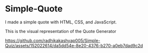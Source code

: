 # Simple-Quote 
I made a simple quote with HTML, CSS, and JavaScript. 

This is the visual representation of the Quote Generator  

https://github.com/radhikakashyap005/Simple-Quiz/assets/152022614/da5dd54e-8e20-4376-b270-a0eb7dad9c2d

